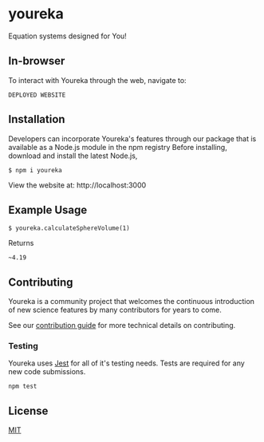 # youreka
Equation systems designed for You!

## In-browser

To interact with Youreka through the web, navigate to:

```
DEPLOYED WEBSITE
```


## Installation
Developers can incorporate Youreka's features through our package that is available as a Node.js module in the npm registry
Before installing, download and install the latest Node.js,

```
$ npm i youreka
```

View the website at: http://localhost:3000

## Example Usage

```
$ youreka.calculateSphereVolume(1)
```
Returns

`~4.19`

## Contributing

Youreka is a community project that welcomes the continuous introduction of new science features by many contributors for years to come.

See our <a href="#">contribution guide</a> for more technical details on contributing.

### Testing

Youreka uses <a href="https://jestjs.io/docs/getting-started">Jest</a> for all of it's testing needs. Tests are required for any new code submissions.

```
npm test
```

## License
[MIT](LICENSE)
